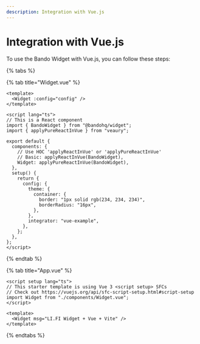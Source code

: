 ```yaml
---
description: Integration with Vue.js
---
```


# Integration with Vue.js

To use the Bando Widget with Vue.js, you can follow these steps:

{% tabs %}

{% tab title="Widget.vue" %}

```vue
<template>
  <Widget :config="config" />
</template>

<script lang="ts">
// This is a React component
import { BandoWidget } from "@bandohq/widget";
import { applyPureReactInVue } from "veaury";

export default {
  components: {
    // Use HOC 'applyReactInVue' or 'applyPureReactInVue'
    // Basic: applyReactInVue(BandoWidget),
    Widget: applyPureReactInVue(BandoWidget),
  },
  setup() {
    return {
      config: {
        theme: {
          container: {
            border: "1px solid rgb(234, 234, 234)",
            borderRadius: "16px",
          },
        },
        integrator: "vue-example",
      },
    };
  },
};
</script>
```

{% endtab %}

{% tab title="App.vue" %}

```vue
<script setup lang="ts">
// This starter template is using Vue 3 <script setup> SFCs
// Check out https://vuejs.org/api/sfc-script-setup.html#script-setup
import Widget from "./components/Widget.vue";
</script>

<template>
  <Widget msg="LI.FI Widget + Vue + Vite" />
</template>
```

{% endtabs %}
